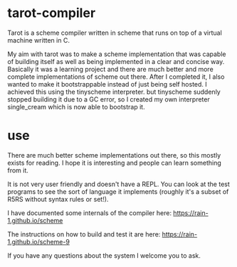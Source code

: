 # tarot-compiler

Tarot is a scheme compiler written in scheme that runs on top of a virtual machine written in C.

My aim with tarot was to make a scheme implementation that was capable of building itself as well as being implemented in a clear and concise way. Basically it was a learning project and there are much better and more complete implementations of scheme out there. After I completed it, I also wanted to make it bootstrappable instead of just being self hosted. I achieved this using the tinyscheme interpreter. but tinyscheme suddenly stopped building it due to a GC error, so I created my own interpreter single_cream which is now able to bootstrap it.

# use

There are much better scheme implementations out there, so this mostly exists for reading. I hope it is interesting and people can learn something from it.

It is not very user friendly and doesn't have a REPL. You can look at the test programs to see the sort of language it implements (roughly it's a subset of R5RS without syntax rules or set!).

I have documented some internals of the compiler here: https://rain-1.github.io/scheme

The instructions on how to build and test it are here: https://rain-1.github.io/scheme-9

If you have any questions about the system I welcome you to ask.
